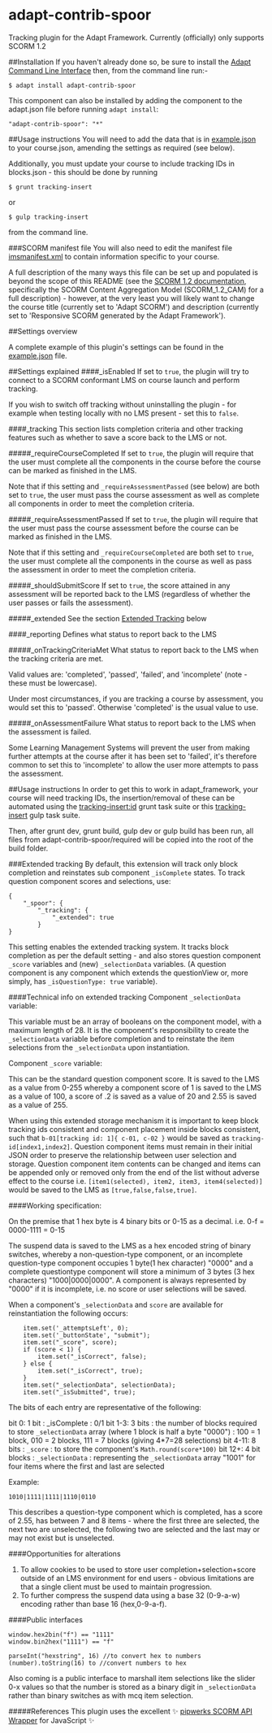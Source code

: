 adapt-contrib-spoor
===================
Tracking plugin for the Adapt Framework. Currently (officially) only supports SCORM 1.2

##Installation
If you haven't already done so, be sure to install the [Adapt Command Line Interface](https://github.com/adaptlearning/adapt-cli) then, from the command line run:-
```
$ adapt install adapt-contrib-spoor
```

This component can also be installed by adding the component to the adapt.json file before running `adapt install`:
```
"adapt-contrib-spoor": "*"
```

##Usage instructions
You will need to add the data that is in [example.json](example.json) to your course.json, amending the settings as required (see below).

Additionally, you must update your course to include tracking IDs in blocks.json - this should be done by running
```
$ grunt tracking-insert
```
or
```
$ gulp tracking-insert
```
from the command line.

###SCORM manifest file
You will also need to edit the manifest file [imsmanifest.xml](required/imsmanifest.xml) to contain information specific to your course.

A full description of the many ways this file can be set up and populated is beyond the scope of this README (see the [SCORM 1.2 documentation](http://www.adlnet.gov/resources/scorm-1-2-specification/), specifically the SCORM Content Aggregation Model (SCORM_1.2_CAM) for a full description) - however, at the very least you will likely want to change the course title (currently set to 'Adapt SCORM') and description (currently set to 'Responsive SCORM generated by the Adapt Framework').

##Settings overview
 
A complete example of this plugin's settings can be found in the [example.json](example.json) file.

##Settings explained
####_isEnabled
If set to `true`, the plugin will try to connect to a SCORM conformant LMS on course launch and perform tracking.

If you wish to switch off tracking without uninstalling the plugin - for example when testing locally with no LMS present - set this to `false`.

####_tracking
This section lists completion criteria and other tracking features such as whether to save a score back to the LMS or not.

#####_requireCourseCompleted
If set to `true`, the plugin will require that the user must complete all the components in the course before the course can be marked as finished in the LMS.

Note that if this setting and `_requireAssessmentPassed` (see below) are both set to `true`, the user must pass the course assessment as well as complete all components in order to meet the completion criteria.

#####_requireAssessmentPassed
If set to `true`, the plugin will require that the user must pass the course assessment before the course can be marked as finished in the LMS.

Note that if this setting and `_requireCourseCompleted` are both set to `true`, the user must complete all the components in the course as well as pass the assessment in order to meet the completion criteria.

#####_shouldSubmitScore
If set to `true`, the score attained in any assessment will be reported back to the LMS (regardless of whether the user passes or fails the assessment).

#####_extended
See the section [Extended Tracking](#user-content-extended-tracking) below

####_reporting
Defines what status to report back to the LMS

#####_onTrackingCriteriaMet
What status to report back to the LMS when the tracking criteria are met.

Valid values are: 'completed', 'passed', 'failed', and 'incomplete' (note - these must be lowercase).

Under most circumstances, if you are tracking a course by assessment, you would set this to 'passed'. Otherwise 'completed' is the usual value to use.

#####_onAssessmentFailure
What status to report back to the LMS when the assessment is failed.

Some Learning Management Systems will prevent the user from making further attempts at the course after it has been set to 'failed', it's therefore common to set this to 'incomplete' to allow the user more attempts to pass the assessment.

##Usage instructions
In order to get this to work in adapt_framework, your course will need tracking IDs, the insertion/removal of these can be automated using the <a href="https://github.com/cgkineo/adapt-grunt" target="_blank">tracking-insert:id</a> grunt task suite or this <a href="https://github.com/cgkineo/adapt-builder" target="_blank">tracking-insert</a> gulp task suite.

Then, after grunt dev, grunt build, gulp dev or gulp build has been run, all files from adapt-contrib-spoor/required will be copied into the root of the build folder.


###Extended tracking
By default, this extension will track only block completion and reinstates sub component ```_isComplete``` states.
To track question component scores and selections, use:
```
{
    "_spoor": {
        "_tracking": {
            "_extended": true
        }
}

```
This setting enables the extended tracking system. It tracks block completion as per the default setting - and also stores question component ```_score``` variables and (new) ```_selectionData``` variables. (A question component is any component which extends the questionView or, more simply, has ```_isQuestionType: true``` variable).

####Technical info on extended tracking
Component ```_selectionData``` variable:
  
This variable must be an array of booleans on the component model, with a maximum length of 28. It is the component's responsibility to create the ```_selectionData``` variable before completion and to reinstate the item selections from the ```_selectionData``` upon instantiation.

Component ```_score``` variable:
  
This can be the standard question component score. It is saved to the LMS as a value from 0-255 whereby a component score of 1 is saved to the LMS as a value of 100, a score of .2 is saved as a value of 20 and 2.55 is saved as a value of 255.
  
When using this extended storage mechanism it is important to keep block tracking ids consistent and component placement inside blocks consistent, such that ```b-01[tracking id: 1]{ c-01, c-02 }``` would be saved as ```tracking-id[index1,index2]```. Question component items must remain in their initial JSON order to preserve the relationship between user selection and storage. Question component item contents can be changed and items can be appended only or removed only from the end of the list without adverse effect to the course i.e. ```[item1(selected), item2, item3, item4(selected)]``` would be saved to the LMS as ```[true,false,false,true]```.
  
####Working specification:
  
On the premise that 1 hex byte is 4 binary bits or 0-15 as a decimal. i.e. 0-f = 0000-1111 = 0-15
  
The suspend data is saved to the LMS as a hex encoded string of binary switches, whereby a non-question-type component, or an incomplete question-type component occupies 1 byte(1 hex character) "0000" and a complete questiontype component will store a minimum of 3 bytes (3 hex characters) "1000|0000|0000".
A component is always represented by "0000" if it is incomplete, i.e. no score or user selections will be saved.
  
When a component's ```_selectionData``` and ```score``` are available for reinstantiation the following occurs:
```
    item.set('_attemptsLeft', 0);
    item.set('_buttonState', "submit");
    item.set("_score", score);
    if (score < 1) {
        item.set("_isCorrect", false);
    } else {
        item.set("_isCorrect", true);
    }
    item.set("_selectionData", selectionData);
    item.set("_isSubmitted", true);
```
  
The bits of each entry are representative of the following:
  
bit 0: 1 bit : _isComplete : 0/1
bit 1-3: 3 bits : the number of blocks required to store ```_selectionData``` array (where 1 block is half a byte "0000") : 100 = 1 block, 010 = 2 blocks, 111 = 7 blocks (giving 4*7=28 selections)
bit 4-11: 8 bits : ```_score``` : to store the component's ```Math.round(score*100)```
bit 12+: 4 bit blocks : ```_selectionData``` : representing the ```_selectionData``` array "1001" for four items where the first and last are selected
  
Example:
  
```1010|1111|1111|1110|0110```
  
This describes a question-type component which is completed, has a score of 2.55, has between 7 and 8 items - where the first three are selected, the next two are unselected, the following two are selected and the last may or may not exist but is unselected.
   

####Opportunities for alterations
  
1. To allow cookies to be used to store user completion+selection+score outside of an LMS environment for end users - obvious limitations are that a single client must be used to maintain progression.
2. To further compress the suspend data using a base 32 (0-9-a-w) encoding rather than base 16 (hex,0-9-a-f).
  
  
####Public interfaces

```
window.hex2bin("f") == "1111"
window.bin2hex("1111") == "f"
  
parseInt("hexstring", 16) //to convert hex to numbers
(number).toString(16) to //convert numbers to hex
```
Also coming is a public interface to marshall item selections like the slider 0-x values so that the number is stored as a binary digit in ```_selectionData``` rather than binary switches as with mcq item selection.

#####References
This plugin uses the excellent :sparkles: [pipwerks SCORM API Wrapper](https://github.com/pipwerks/scorm-api-wrapper/) for JavaScript :sparkles: